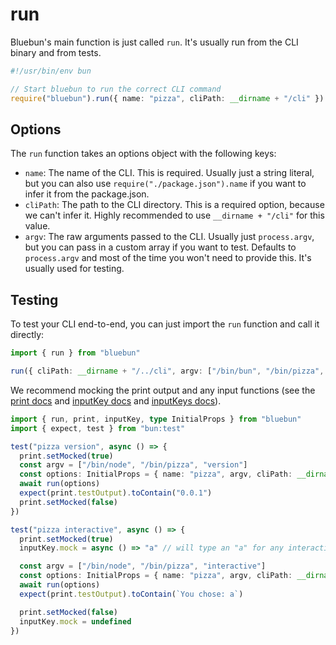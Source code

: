 # run

Bluebun's main function is just called `run`. It's usually run from the CLI binary and from tests.

```ts
#!/usr/bin/env bun

// Start bluebun to run the correct CLI command
require("bluebun").run({ name: "pizza", cliPath: __dirname + "/cli" })
```

## Options

The `run` function takes an options object with the following keys:

- `name`: The name of the CLI. This is required. Usually just a string literal, but you can also use `require("./package.json").name` if you want to infer it from the package.json.
- `cliPath`: The path to the CLI directory. This is a required option, because we can't infer it. Highly recommended to use `__dirname + "/cli"` for this value.
- `argv`: The raw arguments passed to the CLI. Usually just `process.argv`, but you can pass in a custom array if you want to test. Defaults to `process.argv` and most of the time you won't need to provide this. It's usually used for testing.

## Testing

To test your CLI end-to-end, you can just import the `run` function and call it directly:

```ts
import { run } from "bluebun"

run({ cliPath: __dirname + "/../cli", argv: ["/bin/bun", "/bin/pizza", "version"] })
```

We recommend mocking the print output and any input functions (see the [print docs](./print.md) and [inputKey docs](./inputKey.md) and [inputKeys docs](./inputKeys.md)).

```ts
import { run, print, inputKey, type InitialProps } from "bluebun"
import { expect, test } from "bun:test"

test("pizza version", async () => {
  print.setMocked(true)
  const argv = ["/bin/node", "/bin/pizza", "version"]
  const options: InitialProps = { name: "pizza", argv, cliPath: __dirname + "/../cli" }
  await run(options)
  expect(print.testOutput).toContain("0.0.1")
  print.setMocked(false)
})

test("pizza interactive", async () => {
  print.setMocked(true)
  inputKey.mock = async () => "a" // will type an "a" for any interactive keypress

  const argv = ["/bin/node", "/bin/pizza", "interactive"]
  const options: InitialProps = { name: "pizza", argv, cliPath: __dirname + "/../cli" }
  await run(options)
  expect(print.testOutput).toContain(`You chose: a`)

  print.setMocked(false)
  inputKey.mock = undefined
})
```
